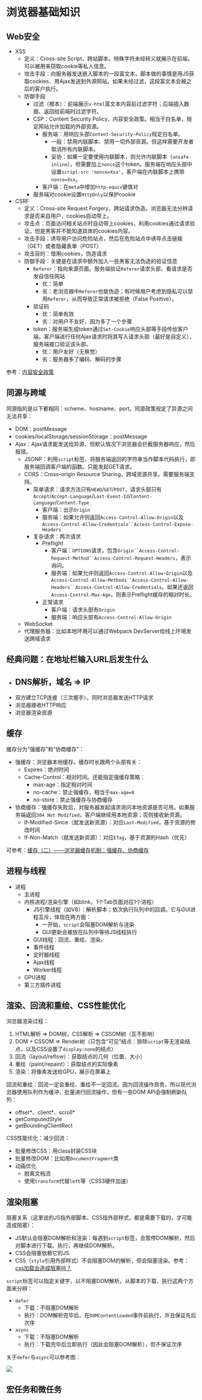 # 浏览器基础知识

## Web安全

- XSS
  - 定义：Cross-site Script，跨站脚本。特殊字符未经转义就展示在前端，可以被用来窃取cookie等私人信息。
  - 攻击手段：向服务器发送嵌入脚本的一段富文本，脚本做的事情是用JS获取cookies、用Ajax发送到外源网站。如果未经过滤，这段富文本会被之后的客户执行。
  - 防御手段
    - 过滤（根本）：前端展示`v-html`富文本内容前过滤字符；后端插入数据、返回给前端时过滤字符。
    - CSP：Content Security Policy，内容安全政策。相当于白名单，规定网站允许加载的外部资源。
      - 服务端：用响应头部`Content-Security-Policy`规定白名单。
        - 一般：禁用内联脚本、禁用一切外部资源。但这样需要开发者取消所有内联脚本。
        - 妥协：如果一定要使用内联脚本，则允许内联脚本（`unsafe-inline`），但需要加上`nonce`这个token。服务端在响应头部中设置`script-src 'nonce=Xxx'`，客户端在内联脚本上携带`nonce=Xxx`。
      - 客户端：在`meta`中增加`http-equiv`键值对
    - 服务端对cookie设置`HttpOnly`以保护cookie
- CSRF
  - 定义：Cross-site Request Forgery，跨站请求伪造。浏览器无法分辨请求是否来自用户，cookies自动带上。
  - 攻击点：页面访问相关站点时自动带上cookies，利用cookies通过请求验证，但是黑客并不能知道具体的cookies内容。
  - 攻击手段：诱导用户访问危险站点，然后在危险站点中诱导点击链接（GET）或者隐藏表单（POST）
  - 攻击目的：借用cookies，伪造请求
  - 防御手段：关键是在请求中额外加入一些黑客无法伪造的验证信息
    - `Referer`：指向来源页面。服务端验证`Referer`请求头部，看请求是否发自信任网站
      - 优：简单
      - 劣：老浏览器中`Referer`也能伪造；有时候用户考虑到隐私可以禁用`Referer`，从而导致正常请求被拒绝（False Positive）。
    - 验证码
      - 优：简单有效
      - 劣：对用户不友好，因为多了一个步骤
    - token：服务端生成token通过`Set-Cookie`响应头部等手段传给客户端，客户端进行任何Ajax请求时将其写入请求头部（最好是自定义），服务端接口验证该头部。
      - 优：用户友好（无察觉）
      - 劣：服务器多了编码、解码的步骤

参考：[内容安全政策](https://developers.google.com/web/fundamentals/security/csp?hl=zh-cn)

## 同源与跨域

同源指的是以下都相同：scheme、hostname、port。同源政策规定了异源之间无法共享：

- DOM：postMessage
- cookies/localStorage/sessionStorage：postMessage
- Ajax：Ajax请求能发送给异源，但默认情况下浏览器会拦截服务器响应，然后报错。
  - JSONP：利用`script`标签，将服务端返回的字符串当作脚本代码执行，即服务端回调客户端的函数。只能发起GET请求。
  - CORS：Cross-origin Resource Sharing，跨域资源共享。需要服务端支持。
    - 简单请求：请求方法只有`HEAD`/`GET`/`POST`，请求头部只有`Accept`/`Accept-Language`/`Last-Event-Id`/`Content-Language`/`Content-Type`
      - 客户端：出示`Origin`
      - 服务端：如果允许则返回`Access-Control-Allow-Origin`以及`Access-Control-Allow-Credentials``Access-Control-Expose-Headers`
    - 复杂请求：两次请求
      - Preflight
        - 客户端：`OPTIONS`请求，包含`Origin``Access-Control-Request-Method``Access-Control-Request-Headers`，表示询问。
        - 服务端：如果允许则返回`Access-Control-Allow-Origin`以及`Access-Control-Allow-Methods``Access-Control-Allow-Headers``Access-Control-Allow-Credentials`。如果还返回`Access-Control-Max-Age`，则表示Preflight缓存的相对时长。
      - 正常请求
        - 客户端：请求头部有`Origin`
        - 服务端：响应头部有`Access-Control-Allow-Origin`
  - WebSocket
  - 代理服务器：比如本地环境可以通过Webpack DevServer给线上环境发送跨域请求

## 经典问题：在地址栏输入URL后发生什么

- DNS解析，域名 => IP
  - 
- 双方建立TCP连接（三次握手），同时浏览器发送HTTP请求
- 浏览器接收HTTP响应
- 浏览器渲染资源

## 缓存

缓存分为“强缓存”和“协商缓存”：

- 强缓存：浏览器本地缓存。缓存时长跟两个头部有关：
  - Expires：绝对时间
  - Cache-Control：相对时间。还能指定强缓存策略：
    - max-age：指定相对时间
    - no-cache：禁止强缓存，相当于`max-age=0`
    - no-store：禁止强缓存与协商缓存
- 协商缓存：强缓存失败后，对服务器发起请求询问本地资源是否可用。如果服务端返回`304 Not Modified`，客户端继续用本地资源；否则接收新资源。
  - If-Modified-Since（就发送新资源）：对应`Last-Modified`，基于资源的修改时间
  - If-Non-Match（就发送新资源）：对应`ETag`，基于资源的Hash（优先）

可参考：[缓存（二）——浏览器缓存机制：强缓存、协商缓存](https://github.com/amandakelake/blog/issues/41)

## 进程与线程

- 进程
  - 主进程
  - 内核进程/渲染引擎（如blink，1个Tab页面对应1个进程）
    - JS引擎线程（如V8）：解析脚本；依次执行队列中的回调。它与GUI进程互斥，体现在两方面：
      - 一开始，`script`会阻塞DOM解析与渲染
      - GUI更新会被放在队列中等待JS线程执行
    - GUI线程：回流、重绘、渲染。
    - 事件线程
    - 定时器线程
    - Ajax线程
    - Worker线程
  - GPU进程
  - 第三方插件进程

## 渲染、回流和重绘、CSS性能优化

浏览器渲染过程：

1. HTML解析 => DOM树，CSS解析 => CSSOM树（互不影响）
1. DOM + CSSOM => Render树（只包含“可见”结点：排除`script`等无渲染结点、以及CSS设置了`display:none`的结点）
1. 回流（layout/reflow）：获取结点的几何（位置、大小）
1. 重绘（paint/repaint）：获取结点的实际像素
1. 渲染：将像素发送给GPU，展示在屏幕上

回流和重绘：回流一定会重绘、重绘不一定回流。因为回流操作昂贵，所以现代浏览器使用队列作为缓冲，批量进行回流操作，但有一些DOM API会强制刷新队列：

- offset*、client*、scroll*
- getComputedStyle
- getBoundingClientRect

CSS性能优化：减少回流：

- 批量修改CSS：用class封装CSS块
- 批量修改DOM：比如用`DocumentFragment`类
- 动画优化
  - 脱离文档流
  - 使用`transform`代替`left`等（CSS3硬件加速）

## 渲染阻塞

阻塞关系（这里说的JS指外部脚本、CSS指外部样式，都是需要下载的，才可能造成阻塞）：

- JS默认会阻塞DOM解析和渲染：每遇到`script`标签，会暂停DOM解析，然后对脚本进行下载、执行，再继续DOM解析。
- CSS会阻塞依赖它的JS
- CSS（`style`引用外部样式）不会阻塞DOM的解析，但会阻塞渲染。参考：[css加载会造成阻塞吗？](https://juejin.im/post/5b88ddca6fb9a019c7717096)

`script`标签可以指定关键字，以不阻塞DOM解析。从脚本的下载、执行这两个方面来分辨：

- `defer`
  - 下载：不阻塞DOM解析
  - 执行：DOM解析完毕后、在`DOMContentLoaded`事件前执行，并且保证先后次序
- `async`
  - 下载：不阻塞DOM解析
  - 执行：下载完毕后立即执行（因此会阻塞DOM解析），但不保证次序

关于`defer`与`async`可以参考图：

![](https://camo.githubusercontent.com/3cfc9c7f3ff4185cd5c2d9d40c03e942b98c6dfd/68747470733a2f2f692e737461636b2e696d6775722e636f6d2f77664c38322e706e67)

## 宏任务和微任务

